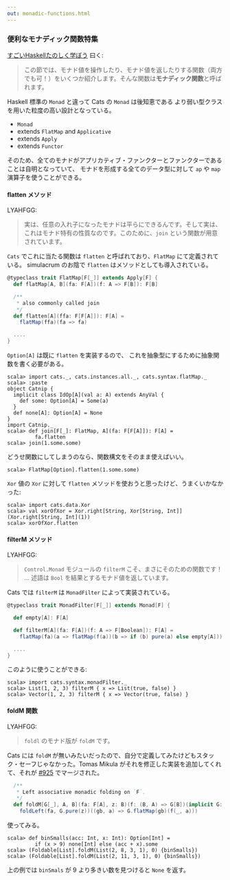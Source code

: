```yaml
---
out: monadic-functions.html
---
```


  [fafmm]: http://learnyouahaskell.com/for-a-few-monads-more
  [925]: https://github.com/typelevel/cats/pull/925

### 便利なモナディック関数特集

[すごいHaskellたのしく学ぼう](http://www.amazon.co.jp/dp/4274068854) 曰く:

> この節では、モナド値を操作したり、モナド値を返したりする関数（両方でも可！）をいくつか紹介します。そんな関数は**モナディック関数**と呼ばれます。

Haskell 標準の `Monad` と違って Cats の `Monad` は後知恵である
より弱い型クラスを用いた粒度の高い設計となっている。

- `Monad`
- extends `FlatMap` and `Applicative`
- extends `Apply`
- extends `Functor`

そのため、全てのモナドがアプリカティブ・ファンクターとファンクターであることは自明となっていて、
モナドを形成する全てのデータ型に対して `ap` や `map` 演算子を使うことができる。

#### flatten メソッド

LYAHFGG:

> 実は、任意の入れ子になったモナドは平らにできるんです。そして実は、これはモナド特有の性質なのです。このために、`join` という関数が用意されています。

`Cats` でこれに当たる関数は `flatten` と呼ばれており、`FlatMap` にて定義されている。
simulacrum のお陰で `flatten` はメソッドとしても導入されている。

```scala
@typeclass trait FlatMap[F[_]] extends Apply[F] {
  def flatMap[A, B](fa: F[A])(f: A => F[B]): F[B]

  /**
   * also commonly called join
   */
  def flatten[A](ffa: F[F[A]]): F[A] =
    flatMap(ffa)(fa => fa)

  ....
}
```

`Option[A]` は既に `flatten` を実装するので、
これを抽象型にするために抽象関数を書く必要がある。

```console:new
scala> import cats._, cats.instances.all._, cats.syntax.flatMap._
scala> :paste
object Catnip {
  implicit class IdOp[A](val a: A) extends AnyVal {
    def some: Option[A] = Some(a)
  }
  def none[A]: Option[A] = None
}
import Catnip._
scala> def join[F[_]: FlatMap, A](fa: F[F[A]]): F[A] =
         fa.flatten
scala> join(1.some.some)
``` 

どうせ関数にしてしまうのなら、関数構文をそのまま使えばいい。

```console
scala> FlatMap[Option].flatten(1.some.some)
```

`Xor` 値の `Xor` に対して `flatten` メソッドを使おうと思ったけど、うまくいかなかった:

```console:error
scala> import cats.data.Xor
scala> val xorOfXor = Xor.right[String, Xor[String, Int]](Xor.right[String, Int](1))
scala> xorOfXor.flatten
```

#### filterM メソッド

LYAHFGG:

> `Control.Monad` モジュールの `filterM` こそ、まさにそのための関数です！
> ...
> 述語は `Bool` を結果とするモナド値を返しています。

Cats では `filterM` は `MonadFilter` によって実装されている。

```scala
@typeclass trait MonadFilter[F[_]] extends Monad[F] {

  def empty[A]: F[A]

  def filterM[A](fa: F[A])(f: A => F[Boolean]): F[A] =
    flatMap(fa)(a => flatMap(f(a))(b => if (b) pure(a) else empty[A]))

  ....
}
```

このように使うことができる:

```console
scala> import cats.syntax.monadFilter._
scala> List(1, 2, 3) filterM { x => List(true, false) }
scala> Vector(1, 2, 3) filterM { x => Vector(true, false) }
```

#### foldM 関数

LYAHFGG:

> `foldl` のモナド版が `foldM` です。

Cats には `foldM` が無いみたいだったので、自分で定義してみたけどもスタック・セーフじゃなかった。Tomas Mikula がそれを修正した実装を追加してくれて、それが [#925][925] でマージされた。

```scala
  /**
   * Left associative monadic folding on `F`.
   */
  def foldM[G[_], A, B](fa: F[A], z: B)(f: (B, A) => G[B])(implicit G: Monad[G]): G[B] =
    foldLeft(fa, G.pure(z))((gb, a) => G.flatMap(gb)(f(_, a)))
```

使ってみる。

```console
scala> def binSmalls(acc: Int, x: Int): Option[Int] =
         if (x > 9) none[Int] else (acc + x).some
scala> (Foldable[List].foldM(List(2, 8, 3, 1), 0) {binSmalls})
scala> (Foldable[List].foldM(List(2, 11, 3, 1), 0) {binSmalls})
```

上の例では `binSmals` が 9 より多きい数を見つけると `None` を返す。
